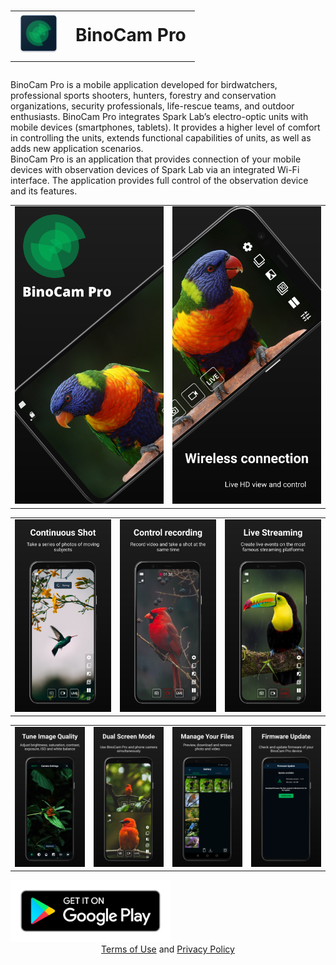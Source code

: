 <style>td, th {border: none!important;}</style>

<h1 align="center">
  <table align="center">
    <tbody>
      <tr>
          <td><img src="res/logo.png"></td>
          <td>BinoCam Pro</td>
      </tr>
    </tbody>
  </table>
</h1>

BinoCam Pro is a mobile application developed for birdwatchers, professional sports shooters, hunters, forestry and conservation organizations, security professionals, life-rescue teams, and outdoor enthusiasts. BinoCam Pro integrates Spark Lab’s electro-optic units with mobile devices (smartphones, tablets). It provides a higher level of comfort in controlling the units, extends functional capabilities of units, as well as adds new application scenarios.  
BinoCam Pro is an application that provides connection of your mobile devices with observation devices of Spark Lab via an integrated Wi-Fi interface. The application provides full control of the observation device and its features.

|             |             |
| ----------- | ----------- |
|![](res/screenshot1.png)|![](res/screenshot2.png)|

|             |             |             |
| ----------- | ----------- | ----------- |
|![](res/screenshot3.png)|![](res/screenshot4.png)|![](res/screenshot5.png)|

|             |             |             |             |
| ----------- | ----------- | ----------- | ----------- |
|![](res/screenshot6.png)|![](res/screenshot7.png)|![](res/screenshot8.png)|![](res/screenshot9.png)|


<a href="https://play.google.com/store/apps/details?id=com.sparklab.binocam"> 
  <img src="/res/google-play-badge.png" alt="Our app is now available on Google Play." height="99" width="256">
</a>

<div align="center">
  <a href="https://sparklabdev.github.io/legal/terms">Terms of Use</a> and <a href="https://sparklabdev.github.io/legal/privacy">Privacy Policy</a>
</div>
